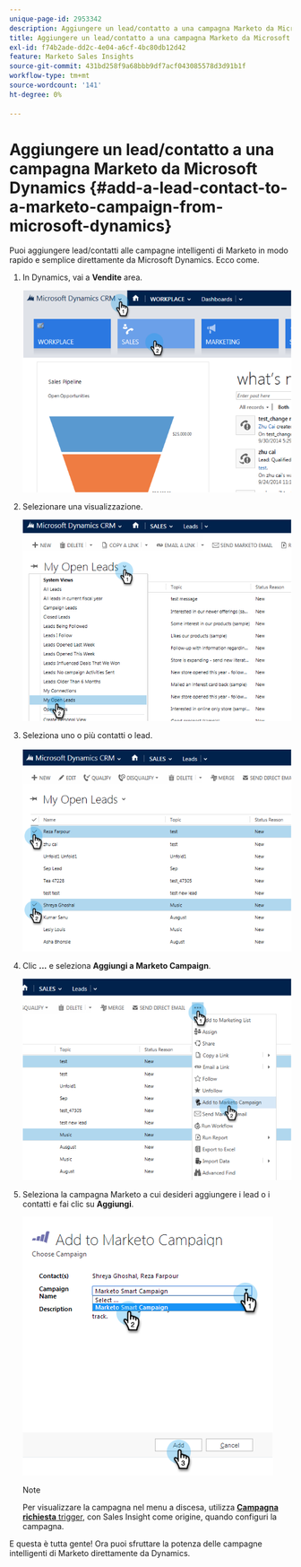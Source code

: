 ```yaml
---
unique-page-id: 2953342
description: Aggiungere un lead/contatto a una campagna Marketo da Microsoft Dynamics - Documentazione Marketo - Documentazione del prodotto
title: Aggiungere un lead/contatto a una campagna Marketo da Microsoft Dynamics
exl-id: f74b2ade-dd2c-4e04-a6cf-4bc80db12d42
feature: Marketo Sales Insights
source-git-commit: 431bd258f9a68bbb9df7acf043085578d3d91b1f
workflow-type: tm+mt
source-wordcount: '141'
ht-degree: 0%

---
```


# Aggiungere un lead/contatto a una campagna Marketo da Microsoft Dynamics {#add-a-lead-contact-to-a-marketo-campaign-from-microsoft-dynamics}

Puoi aggiungere lead/contatti alle campagne intelligenti di Marketo in modo rapido e semplice direttamente da Microsoft Dynamics. Ecco come.

1. In Dynamics, vai a **Vendite** area.

   ![](assets/image2014-10-20-12-3a9-3a56.png)

1. Selezionare una visualizzazione.

   ![](assets/image2014-10-20-12-3a10-3a6.png)

1. Seleziona uno o più contatti o lead.

   ![](assets/image2014-10-20-12-3a10-3a19.png)

1. Clic **...** e seleziona **Aggiungi a Marketo Campaign**.

   ![](assets/image2014-10-20-12-3a10-3a31.png)

1. Seleziona la campagna Marketo a cui desideri aggiungere i lead o i contatti e fai clic su **Aggiungi**.

   ![](assets/image2014-10-20-12-3a10-3a42.png)

   >[!NOTE]
   >
   >Per visualizzare la campagna nel menu a discesa, utilizza  [**Campagna richiesta** trigger](/help/marketo/product-docs/core-marketo-concepts/smart-campaigns/using-smart-campaigns/setting-up-a-trigger-smart-campaign-for-sales-using-campaign-is-requested.md), con Sales Insight come origine, quando configuri la campagna.

E questa è tutta gente! Ora puoi sfruttare la potenza delle campagne intelligenti di Marketo direttamente da Dynamics.
